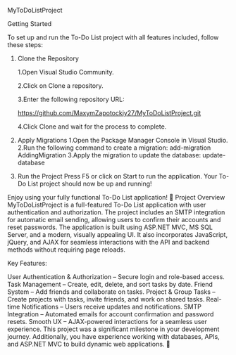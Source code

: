 MyToDoListProject

Getting Started

To set up and run the To-Do List project with all features included, follow these steps:

1. Clone the Repository

    1.Open Visual Studio Community.

    2.Click on Clone a repository.

    3.Enter the following repository URL:

    https://github.com/MaxymZapotockiy27/MyToDoListProject.git

    4.Click Clone and wait for the process to complete.
2. Apply Migrations
   1.Open the Package Manager Console in Visual Studio.
   2.Run the following command to create a migration:
    add-migration AddingMigration
   3.Apply the migration to update the database:
         update-database
3. Run the Project
   Press F5 or click on Start to run the application.
   Your To-Do List project should now be up and running!
   
Enjoy using your fully functional To-Do List application! 🚀
Project Overview
MyToDoListProject is a full-featured To-Do List application with user authentication and authorization. The project includes an SMTP integration for automatic email sending, allowing users to confirm their accounts and reset passwords. The application is built using ASP.NET MVC, MS SQL Server, and a modern, visually appealing UI. It also incorporates JavaScript, jQuery, and AJAX for seamless interactions with the API and backend methods without requiring page reloads.

Key Features:

User Authentication & Authorization – Secure login and role-based access.
Task Management – Create, edit, delete, and sort tasks by date.
Friend System – Add friends and collaborate on tasks.
Project & Group Tasks – Create projects with tasks, invite friends, and work on shared tasks.
Real-time Notifications – Users receive updates and notifications.
SMTP Integration – Automated emails for account confirmation and password resets.
Smooth UX – AJAX-powered interactions for a seamless user experience.
This project was a significant milestone in your development journey. Additionally, you have experience working with databases, APIs, and ASP.NET MVC to build dynamic web applications. 🚀